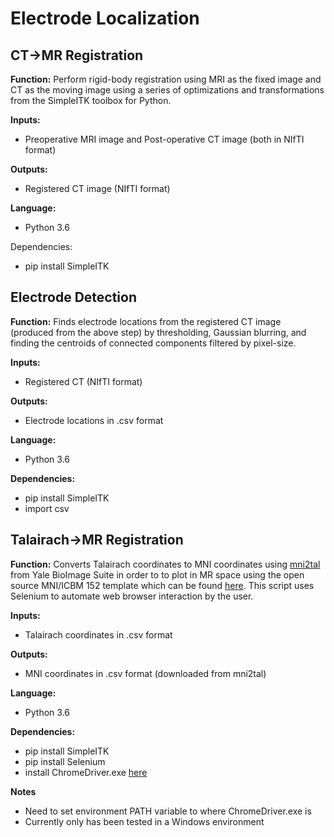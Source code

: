 # Electrode Localization

## CT->MR Registration

**Function:**
Perform rigid-body registration using MRI as the fixed image and CT as the moving image using a series of optimizations and transformations from the SimpleITK toolbox for Python.

**Inputs:**
  * Preoperative MRI image and Post-operative CT image (both in NIfTI format)

**Outputs:**
  * Registered CT image (NIfTI format)

**Language:**
  * Python 3.6

Dependencies:
  * pip install SimpleITK


## Electrode Detection

**Function:**
Finds electrode locations from the registered CT image (produced from the above step) by thresholding, Gaussian blurring, and finding the centroids of connected components filtered by pixel-size.

**Inputs:**
  * Registered CT (NIfTI format)

**Outputs:**
  * Electrode locations in .csv format

**Language:**
  * Python 3.6

**Dependencies:**
  * pip install SimpleITK
  * import csv


## Talairach->MR Registration

**Function:**
Converts Talairach coordinates to MNI coordinates using [mni2tal](https://bioimagesuiteweb.github.io/webapp/mni2tal.html) from Yale BioImage Suite in order to to plot in MR space using the open source MNI/ICBM 152 template which can be found [here](http://www.bic.mni.mcgill.ca/ServicesAtlases/ICBM152NLin2009).
This script uses Selenium to automate web browser interaction by the user.

**Inputs:**
  * Talairach coordinates in .csv format

**Outputs:**
  * MNI coordinates in .csv format (downloaded from mni2tal)

**Language:**
  * Python 3.6

**Dependencies:**
  * pip install SimpleITK
  * pip install Selenium
  * install ChromeDriver.exe [here](http://chromedriver.chromium.org/downloads)

**Notes**
  - Need to set environment PATH variable to where ChromeDriver.exe is
  - Currently only has been tested in a Windows environment
